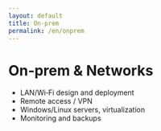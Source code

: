 ```yaml
---
layout: default
title: On‑prem
permalink: /en/onprem
---
```


# On‑prem & Networks

- LAN/Wi‑Fi design and deployment
- Remote access / VPN
- Windows/Linux servers, virtualization
- Monitoring and backups
